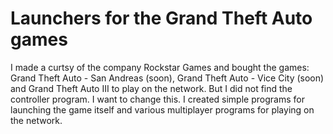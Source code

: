 # Launchers for the Grand Theft Auto games 

I made a curtsy of the company Rockstar Games and bought the games: Grand Theft Auto - San Andreas (soon), Grand Theft Auto - Vice City (soon) and Grand Theft Auto III to play on the network. But I did not find the controller program. I want to change this. I created simple programs for launching the game itself and various multiplayer programs for playing on the network.
